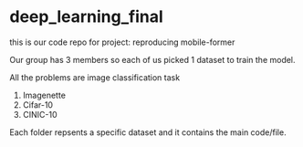# deep_learning_final
this is our code repo for project: reproducing mobile-former

Our group has 3 members so each of us picked 1 dataset to train the model.

All the problems are image classification task

1. Imagenette
2. Cifar-10
3. CINIC-10

Each folder repsents a specific dataset and it contains the main code/file.



